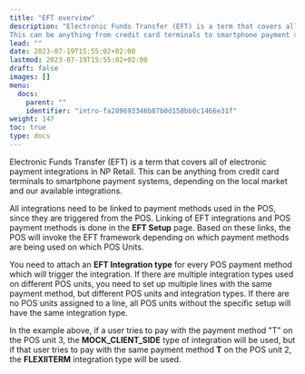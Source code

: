 ```yaml
---
title: "EFT overview"
description: "Electronic Funds Transfer (EFT) is a term that covers all of electronic payment integrations in NP Retail.
This can be anything from credit card terminals to smartphone payment systems, depending on the local market and our available integrations."
lead: ""
date: 2023-07-19T15:55:02+02:00
lastmod: 2023-07-19T15:55:02+02:00
draft: false
images: []
menu:
  docs:
    parent: ""
    identifier: "intro-fa289693346b87b0d158bb0c1466e31f"
weight: 147
toc: true
type: docs
---
```

Electronic Funds Transfer (EFT) is a term that covers all of electronic payment integrations in NP Retail.
This can be anything from credit card terminals to smartphone payment systems, depending on the local market and our available integrations.

All integrations need to be linked to payment methods used in the POS, since they are triggered from the POS. Linking of EFT integrations and POS payment methods is done in the **EFT Setup** page. Based on these links, the POS will invoke the EFT framework depending on which payment methods are being used on which POS Units.

You need to attach an **EFT Integration type** for every POS payment method which will trigger the integration. If there are multiple integration types used on different POS units, you need to set up multiple lines with the same payment method, but different POS units and integration types. If there are no POS units assigned to a line, all POS units without the specific setup will have the same integration type.

In the example above, if a user tries to pay with the payment method "T" on the POS unit 3, the **MOCK_CLIENT_SIDE** type of integration will be used, but if that user tries to pay with the same payment method **T** on the POS unit 2, the **FLEXIITERM** integration type will be used.